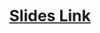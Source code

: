 # [Slides Link](https://docs.google.com/presentation/d/1aFXzuEYuNKgV7buU7f1IqrXT3PVRsXanl0zoAW8nf0I/edit#slide=id.g229e3024fa8_0_6)
